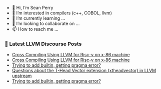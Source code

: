 - 👋 Hi, I’m Sean Perry
- 👀 I’m interested in compilers (c++, COBOL, llvm)
- 🌱 I’m currently learning ...
- 💞️ I’m looking to collaborate on ...
- 📫 How to reach me ...

<!---
s66perry/s66perry is a ✨ special ✨ repository because its `README.md` (this file) appears on your GitHub profile.
You can click the Preview link to take a look at your changes.
--->
### 📕 Latest LLVM Discourse Posts

<!-- DISCOURSE-LLVM:START -->
- [Cross Compiling Using LLVM for Risc-v on x-86 machine](https://discourse.llvm.org/t/cross-compiling-using-llvm-for-risc-v-on-x-86-machine/79586#post_3)
- [Cross Compiling Using LLVM for Risc-v on x-86 machine](https://discourse.llvm.org/t/cross-compiling-using-llvm-for-risc-v-on-x-86-machine/79586#post_2)
- [Trying to add builtin, getting pragma error?](https://discourse.llvm.org/t/trying-to-add-builtin-getting-pragma-error/79397#post_14)
- [Questions about the T-Head Vector extension &lpar;xtheadvector&rpar; in LLVM upstream](https://discourse.llvm.org/t/questions-about-the-t-head-vector-extension-xtheadvector-in-llvm-upstream/77298#post_12)
- [Trying to add builtin, getting pragma error?](https://discourse.llvm.org/t/trying-to-add-builtin-getting-pragma-error/79397#post_13)
<!-- DISCOURSE-LLVM:END -->
